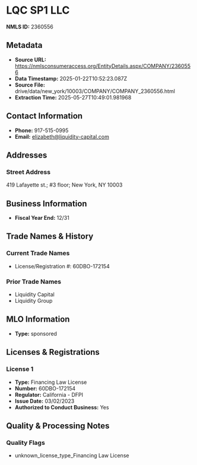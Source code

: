 # LQC SP1 LLC

**NMLS ID:** 2360556

## Metadata
- **Source URL:** https://nmlsconsumeraccess.org/EntityDetails.aspx/COMPANY/2360556
- **Data Timestamp:** 2025-01-22T10:52:23.087Z
- **Source File:** drive/data/new_york/10003/COMPANY/COMPANY_2360556.html
- **Extraction Time:** 2025-05-27T10:49:01.981968

## Contact Information
- **Phone:** 917-515-0995
- **Email:** elizabeth@liquidity-capital.com

## Addresses
### Street Address
419 Lafayette st.; #3 floor; New York, NY 10003

## Business Information
- **Fiscal Year End:** 12/31

## Trade Names & History
### Current Trade Names
- License/Registration #: 60DBO-172154

### Prior Trade Names
- Liquidity Capital
- Liquidity Group

## MLO Information
- **Type:** sponsored

## Licenses & Registrations

### License 1
- **Type:** Financing Law License
- **Number:** 60DBO-172154
- **Regulator:** California - DFPI
- **Issue Date:** 03/02/2023
- **Authorized to Conduct Business:** Yes

## Quality & Processing Notes
### Quality Flags
- unknown_license_type_Financing Law License
